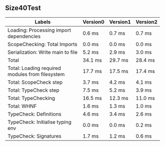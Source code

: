 
## Size40Test

Labels|Version0|Version1|Version2
---|---|---|---
Loading: Processing import dependencies|0.6 ms|0.7 ms|0.7 ms
ScopeChecking: Total Imports|0.0 ms|0.0 ms|0.0 ms
Serialization: Write main to file|5.2 ms|2.9 ms|3.0 ms
Total|34.1 ms|29.7 ms|28.4 ms
Total: Loading required modules from filesystem|17.7 ms|17.5 ms|17.4 ms
Total: ScopeCheck step|3.7 ms|4.2 ms|4.1 ms
Total: TypeCheck step|7.5 ms|5.2 ms|3.9 ms
Total: TypeChecking|16.5 ms|12.3 ms|11.0 ms
Total: WHNF|1.6 ms|1.3 ms|1.0 ms
TypeCheck: Definitions|4.6 ms|3.4 ms|2.6 ms
TypeCheck: Initialise typing env|0.0 ms|0.0 ms|0.2 ms
TypeCheck: Signatures|1.7 ms|1.2 ms|0.6 ms

